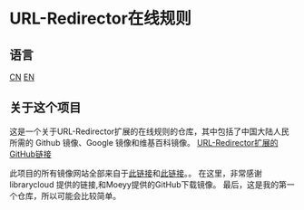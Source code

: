 # URL-Redirector在线规则
<h2>语言</h2>
<a href="/README-CN.md">CN</a> <a href="/README.md">EN</a>
<h2>关于这个项目</h2>
这是一个关于URL-Redirector扩展的在线规则的仓库，其中包括了中国大陆人民所需的 Github 镜像、Google 镜像和维基百科镜像。
<a href="https://github.com/fengyc/URLRedirector">URL-Redirector扩展的GitHub链接</a> 

此项目的所有镜像网站全部来自于<a href="https://github.com/librarycloud/list/">此链接</a>和<a href="https://moeyy.cn">此链接</a>。。
在这里，非常感谢 librarycloud 提供的链接,和Moeyy提供的GitHub下载镜像。
最后，这是我的第一个仓库，所以可能会比较简单。
